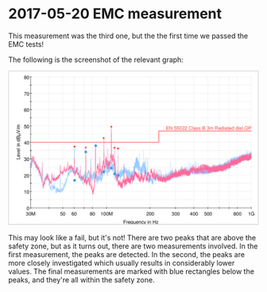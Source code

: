 # 2017-05-20 EMC measurement

This measurement was the third one, but the the first time we passed the EMC tests!

The following is the screenshot of the relevant graph:

![EMC measurement](/2017-05-02/2017-05-02_03_laptop+cable+v7.2_upa_uhk_graph.png)

This may look like a fail, but it's not! There are two peaks that are above the safety zone, but as it turns out, there are two measurements involved. In the first measurement, the peaks are detected. In the second, the peaks are more closely investigated which usually results in considerably lower values. The final measurements are marked with blue rectangles below the peaks, and they're all within the safety zone.
